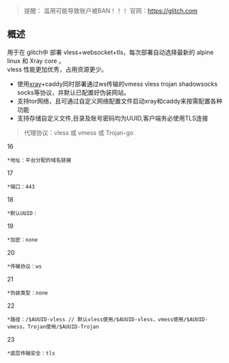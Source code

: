 

> 提醒： 滥用可能导致账户被BAN！！！ 
官网：https://glitch.com

## 概述

用于在 glitch中 部署 vless+websocket+tls，每次部署自动选择最新的 alpine linux 和 Xray core 。  
vless 性能更加优秀，占用资源更少。

* 使用[xray](https://github.com/XTLS/Xray-core)+caddy同时部署通过ws传输的vmess vless trojan shadowsocks socks等协议，并默认已配置好伪装网站。
* 支持tor网络，且可通过自定义网络配置文件启动xray和caddy来按需配置各种功能  
* 支持存储自定义文件,目录及账号密码均为UUID,客户端务必使用TLS连接  


 >  代理协议：vless 或 vmess 或 Trojan-go

16

    *地址：平台分配的域名链接

17

    *端口：443

18

    *默认UUID：

19

    *加密：none

20

    *传输协议：ws

21

    *伪装类型：none

22

    *路径：/$AUUID-vless // 默认vless使用/$AUUID-vless，vmess使用/$AUUID-vmess，Trojan使用/$AUUID-Trojan

23

    *底层传输安全：tls

